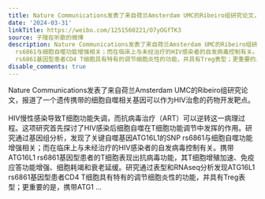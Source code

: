 ```yaml
---
title: Nature Communications发表了来自荷兰Amsterdam UMC的Ribeiro组研究论文，报道了一个遗传携带的细胞自噬相关基因可以作为HIV治愈的药物开发靶点。HIV慢性感染导...
date: '2024-03-31'
linkTitle: https://weibo.com/1251560221/O7yOGfTK3
source: 子陵在听歌的微博
description: Nature Communications发表了来自荷兰Amsterdam UMC的Ribeiro组研究论文，报道了一个遗传携带的细胞自噬相关基因可以作为HIV治愈的药物开发靶点。<br><br>HIV慢性感染导致T细胞功能失调，而抗病毒治疗（ART）可以逆转这一病理过程。这项研究首先探讨了HIV感染后细胞自噬在T细胞功能调节中发挥的作用。研究通过基因组分析，发现了关键自噬基因ATG16L1的SNP
  rs6861与细胞自噬功能增强相关；而在临床上与未经治疗的HIV感染者的自发病毒控制有关。携带ATG16L1 rs6861基因型患者的T细胞表现出抗病毒功能，其T细胞增殖加速、免疫应答功能增强、细胞耗竭和衰老延缓。研究通过表型和RNAseq分析发现ATG16L1
  rs6861基因型患者CD4 T细胞具有特有的调节细胞炎性的功能，并具有Treg表型；更重要的是，携带ATG1 ...
disable_comments: true
---
```

Nature Communications发表了来自荷兰Amsterdam UMC的Ribeiro组研究论文，报道了一个遗传携带的细胞自噬相关基因可以作为HIV治愈的药物开发靶点。<br><br>HIV慢性感染导致T细胞功能失调，而抗病毒治疗（ART）可以逆转这一病理过程。这项研究首先探讨了HIV感染后细胞自噬在T细胞功能调节中发挥的作用。研究通过基因组分析，发现了关键自噬基因ATG16L1的SNP rs6861与细胞自噬功能增强相关；而在临床上与未经治疗的HIV感染者的自发病毒控制有关。携带ATG16L1 rs6861基因型患者的T细胞表现出抗病毒功能，其T细胞增殖加速、免疫应答功能增强、细胞耗竭和衰老延缓。研究通过表型和RNAseq分析发现ATG16L1 rs6861基因型患者CD4 T细胞具有特有的调节细胞炎性的功能，并具有Treg表型；更重要的是，携带ATG1 ...
